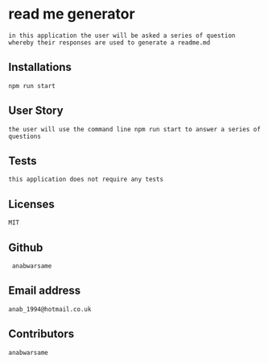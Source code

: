 # read me generator 
  ``` in this application the user will be asked a series of question whereby their responses are used to generate a readme.md ``` 

  ## Installations
  ```npm run start ```

   ## User Story
   ``` the user will use the command line npm run start to answer a series of questions ```

  ## Tests
  ``` this application does not require any tests ```

  ## Licenses
  ``` MIT ```

  ## Github 
  ```  anabwarsame ``` 

  ## Email address
  ``` anab_1994@hotmail.co.uk ```

  ## Contributors
  ``` anabwarsame ```
  